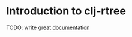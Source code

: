 # Introduction to clj-rtree

TODO: write [great documentation](http://jacobian.org/writing/what-to-write/)
